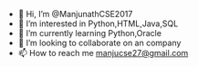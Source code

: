 - 👋 Hi, I’m @ManjunathCSE2017
- 👀 I’m interested in Python,HTML,Java,SQL
- 🌱 I’m currently learning Python,Oracle
- 💞️ I’m looking to collaborate on an company
- 📫 How to reach me manjucse27@gmail.com

<!---
ManjunathCSE2017/ManjunathCSE2017 is a ✨ special ✨ repository because its `README.md` (this file) appears on your GitHub profile.
You can click the Preview link to take a look at your changes.
--->
